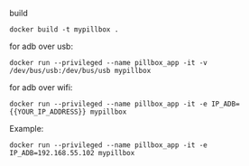 build
```
docker build -t mypillbox .
```
for adb over usb:
```
docker run --privileged --name pillbox_app -it -v /dev/bus/usb:/dev/bus/usb mypillbox
```
for adb over wifi:

```
docker run --privileged --name pillbox_app -it -e IP_ADB={{YOUR_IP_ADDRESS}} mypillbox
```
Example:
```
docker run --privileged --name pillbox_app -it -e IP_ADB=192.168.55.102 mypillbox
```